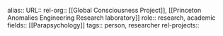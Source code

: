 alias::
URL::
rel-org:: [[Global Consciousness Project]], [[Princeton Anomalies Engineering Research laboratory]] 
role:: research, academic
fields:: [[Parapsychology]] 
tags:: person, researcher
rel-projects::

